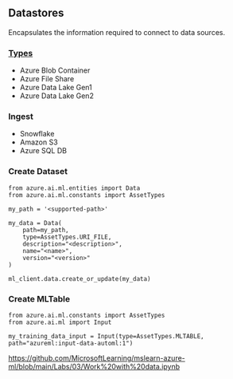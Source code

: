 ## Datastores

Encapsulates the information required to connect to data sources.

### [Types](https://learn.microsoft.com/en-us/azure/machine-learning/concept-data?view=azureml-api-2)
- Azure Blob Container
- Azure File Share
- Azure Data Lake Gen1
- Azure Data Lake Gen2

### Ingest
- Snowflake
- Amazon S3
- Azure SQL DB

### Create Dataset

```
from azure.ai.ml.entities import Data
from azure.ai.ml.constants import AssetTypes

my_path = '<supported-path>'

my_data = Data(
    path=my_path,
    type=AssetTypes.URI_FILE,
    description="<description>",
    name="<name>",
    version="<version>"
)

ml_client.data.create_or_update(my_data)
```


### Create MLTable

```
from azure.ai.ml.constants import AssetTypes
from azure.ai.ml import Input

my_training_data_input = Input(type=AssetTypes.MLTABLE, path="azureml:input-data-automl:1")
```

https://github.com/MicrosoftLearning/mslearn-azure-ml/blob/main/Labs/03/Work%20with%20data.ipynb